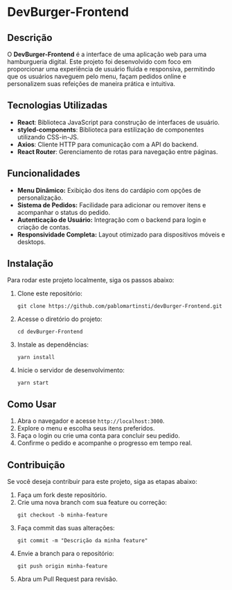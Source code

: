 <h1>DevBurger-Frontend</h1>

<h2>Descrição</h2>
<p>
  O <strong>DevBurger-Frontend</strong> é a interface de uma aplicação web para uma hamburgueria digital. Este projeto foi desenvolvido com foco em proporcionar uma experiência de usuário fluida e responsiva, permitindo que os usuários naveguem pelo menu, façam pedidos online e personalizem suas refeições de maneira prática e intuitiva.
</p>

<h2>Tecnologias Utilizadas</h2>
<ul>
  <li><strong>React</strong>: Biblioteca JavaScript para construção de interfaces de usuário.</li>
  <li><strong>styled-components</strong>: Biblioteca para estilização de componentes utilizando CSS-in-JS.</li>
  <li><strong>Axios</strong>: Cliente HTTP para comunicação com a API do backend.</li>
  <li><strong>React Router</strong>: Gerenciamento de rotas para navegação entre páginas.</li>
</ul>

<h2>Funcionalidades</h2>
<ul>
  <li><strong>Menu Dinâmico:</strong> Exibição dos itens do cardápio com opções de personalização.</li>
  <li><strong>Sistema de Pedidos:</strong> Facilidade para adicionar ou remover itens e acompanhar o status do pedido.</li>
  <li><strong>Autenticação de Usuário:</strong> Integração com o backend para login e criação de contas.</li>
  <li><strong>Responsividade Completa:</strong> Layout otimizado para dispositivos móveis e desktops.</li>
</ul>

<h2>Instalação</h2>
<p>Para rodar este projeto localmente, siga os passos abaixo:</p>
<ol>
  <li>Clone este repositório:
    <pre><code>git clone https://github.com/pablomartinsti/devBurger-Frontend.git</code></pre>
  </li>
  <li>Acesse o diretório do projeto:
    <pre><code>cd devBurger-Frontend</code></pre>
  </li>
  <li>Instale as dependências:
    <pre><code>yarn install</code></pre>
  </li>
  <li>Inicie o servidor de desenvolvimento:
    <pre><code>yarn start</code></pre>
  </li>
</ol>

<h2>Como Usar</h2>
<ol>
  <li>Abra o navegador e acesse <code>http://localhost:3000</code>.</li>
  <li>Explore o menu e escolha seus itens preferidos.</li>
  <li>Faça o login ou crie uma conta para concluir seu pedido.</li>
  <li>Confirme o pedido e acompanhe o progresso em tempo real.</li>
</ol>

<h2>Contribuição</h2>
<p>Se você deseja contribuir para este projeto, siga as etapas abaixo:</p>
<ol>
  <li>Faça um fork deste repositório.</li>
  <li>Crie uma nova branch com sua feature ou correção:
    <pre><code>git checkout -b minha-feature</code></pre>
  </li>
  <li>Faça commit das suas alterações:
    <pre><code>git commit -m "Descrição da minha feature"</code></pre>
  </li>
  <li>Envie a branch para o repositório:
    <pre><code>git push origin minha-feature</code></pre>
  </li>
  <li>Abra um Pull Request para revisão.</li>
</ol>

